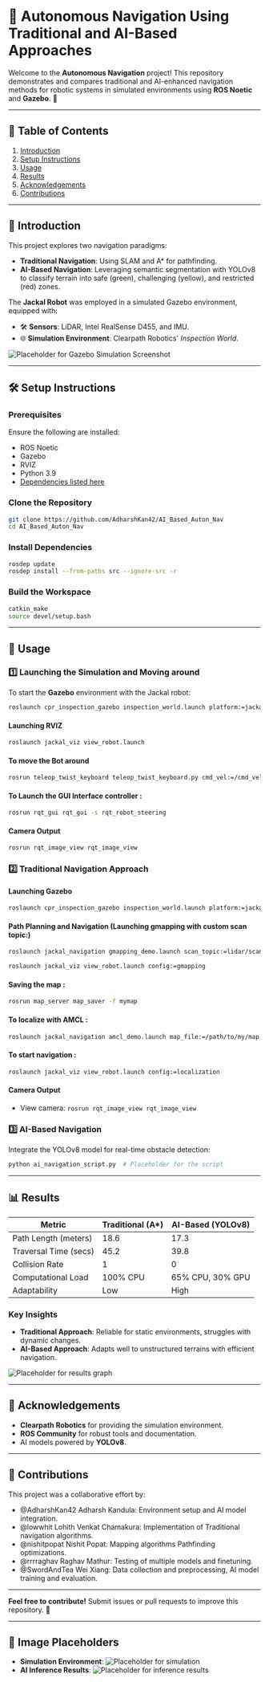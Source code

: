 
# 🤖 Autonomous Navigation Using Traditional and AI-Based Approaches

Welcome to the **Autonomous Navigation** project! This repository demonstrates and compares traditional and AI-enhanced navigation methods for robotic systems in simulated environments using **ROS Noetic** and **Gazebo**. 🚀

---

## 📝 Table of Contents
1. [Introduction](#introduction)
2. [Setup Instructions](#setup-instructions)
3. [Usage](#usage)
4. [Results](#results)
5. [Acknowledgements](#acknowledgements)
6. [Contributions](#contributions)

---

## 🧐 Introduction
This project explores two navigation paradigms:
- **Traditional Navigation**: Using SLAM and A* for pathfinding.
- **AI-Based Navigation**: Leveraging semantic segmentation with YOLOv8 to classify terrain into safe (green), challenging (yellow), and restricted (red) zones.

The **Jackal Robot** was employed in a simulated Gazebo environment, equipped with:
- 🛠 **Sensors**: LiDAR, Intel RealSense D455, and IMU.
- 🌐 **Simulation Environment**: Clearpath Robotics' *Inspection World*.

![Placeholder for Gazebo Simulation Screenshot](#) <!-- Replace with actual image link -->

---

## 🛠 Setup Instructions

### Prerequisites
Ensure the following are installed:
- ROS Noetic
- Gazebo
- RVIZ
- Python 3.9
- [Dependencies listed here](https://wiki.ros.org/ROS/Installation)

### Clone the Repository
```bash
git clone https://github.com/AdharshKan42/AI_Based_Auton_Nav
cd AI_Based_Auton_Nav
```

### Install Dependencies
```bash
rosdep update
rosdep install --from-paths src --ignore-src -r
```

### Build the Workspace
```bash
catkin_make
source devel/setup.bash
```

---

## 🚀 Usage

### 1️⃣ Launching the Simulation and Moving around
To start the **Gazebo** environment with the Jackal robot:
```bash
roslaunch cpr_inspection_gazebo inspection_world.launch platform:=jackal
```
#### Launching RVIZ
```bash
roslaunch jackal_viz view_robot.launch
```

#### To move the Bot around
```bash
rosrun teleop_twist_keyboard teleop_twist_keyboard.py cmd_vel:=/cmd_vel
```

#### To Launch the GUI Interface controller :
```bash
rosrun rqt_gui rqt_gui -s rqt_robot_steering
```

#### Camera Output
```bash
rosrun rqt_image_view rqt_image_view
```

### 2️⃣ Traditional Navigation Approach
#### Launching Gazebo
```bash
roslaunch cpr_inspection_gazebo inspection_world.launch platform:=jackal
```

#### Path Planning and Navigation (Launching gmapping with custom scan topic:)
```bash
roslaunch jackal_navigation gmapping_demo.launch scan_topic:=lidar/scan
```
```bash
roslaunch jackal_viz view_robot.launch config:=gmapping
```
#### Saving the map :
```bash
rosrun map_server map_saver -f mymap
```
#### To localize with AMCL :
```bash
roslaunch jackal_navigation amcl_demo.launch map_file:=/path/to/my/map.yaml
```

#### To start navigation :
```bash
roslaunch jackal_viz view_robot.launch config:=localization
```

#### Camera Output
- View camera: `rosrun rqt_image_view rqt_image_view`


### 3️⃣ AI-Based Navigation
Integrate the YOLOv8 model for real-time obstacle detection:
```bash
python ai_navigation_script.py  # Placeholder for the script
```

---

## 📊 Results

| Metric                | Traditional (A*) | AI-Based (YOLOv8) |
|-----------------------|------------------|-------------------|
| Path Length (meters)  | 18.6            | 17.3             |
| Traversal Time (secs) | 45.2            | 39.8             |
| Collision Rate        | 1               | 0                |
| Computational Load    | 100% CPU        | 65% CPU, 30% GPU |
| Adaptability          | Low             | High             |

### Key Insights
- **Traditional Approach**: Reliable for static environments, struggles with dynamic changes.
- **AI-Based Approach**: Adapts well to unstructured terrains with efficient navigation.

![Placeholder for results graph](#) <!-- Replace with actual image link -->

---

## 🙌 Acknowledgements
- **Clearpath Robotics** for providing the simulation environment.
- **ROS Community** for robust tools and documentation.
- AI models powered by **YOLOv8**.

---

## 🤝 Contributions
This project was a collaborative effort by:
- @AdharshKan42 Adharsh Kandula: Environment setup and AI model integration.
- @lowwhit Lohith Venkat Chamakura: Implementation of Traditional navigation algorithms.
- @nishitpopat Nishit Popat: Mapping algorithms Pathfinding optimizations.
- @rrrraghav Raghav Mathur: Testing of multiple models and finetuning.
- @SwordAndTea Wei Xiang: Data collection and preprocessing, AI model training and evaluation. 

---

**Feel free to contribute!** Submit issues or pull requests to improve this repository. 🎉

---

## 📸 Image Placeholders
- **Simulation Environment**: ![Placeholder for simulation](#)
- **AI Inference Results**: ![Placeholder for inference results](#)
